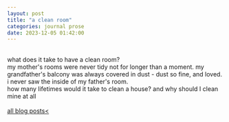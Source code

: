 ```yaml
---
layout: post
title: "a clean room"
categories: journal prose
date: 2023-12-05 01:42:00
---
```

<br>
what does it take to have a clean room?  
<br>
my mother's rooms were never tidy  
not for longer than a moment.  
my grandfather's balcony was always covered in dust -  
dust so fine,  
and loved.  
<br>
i never saw the inside of my father's room.

<br>
how many lifetimes would it take  
to clean a house?  
and why should I  clean mine at all  

<!-- cleaning, as devotion, or worship -->
<br>
<br>
<a href="/blog-posts">all blog posts< </a>  
